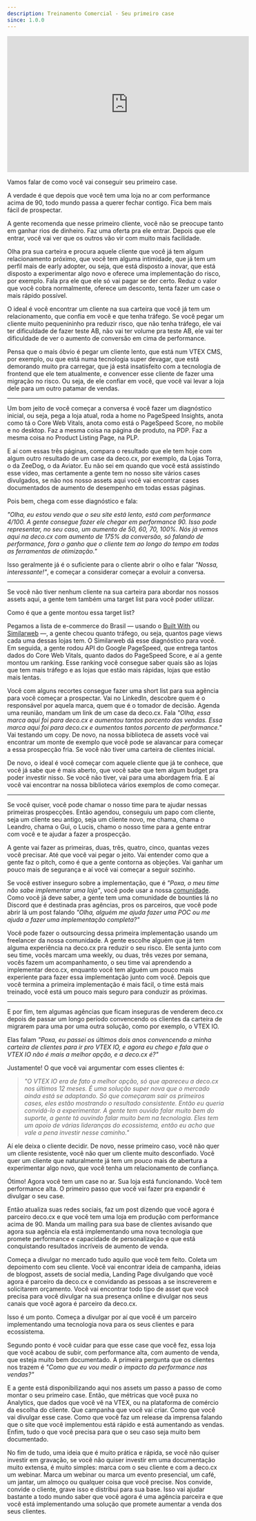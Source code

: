 ```yaml
---
description: Treinamento Comercial - Seu primeiro case
since: 1.0.0
---
```


<iframe width="560" height="315" src="https://www.youtube.com/embed/pX2W7JENUVQ?si=gUctVRykJepq57J1" title="YouTube video player" frameborder="0" allow="accelerometer; autoplay; clipboard-write; encrypted-media; gyroscope; picture-in-picture; web-share" allowfullscreen></iframe>

Vamos falar de como você vai conseguir seu primeiro case.

A verdade é que depois que você tem uma loja no ar com performance acima de 90, todo mundo passa a querer fechar contigo. Fica bem mais fácil de prospectar.

A gente recomenda que nesse primeiro cliente, você não se preocupe tanto em ganhar rios de dinheiro. Faz uma oferta pra ele entrar. Depois que ele entrar, você vai ver que os outros vão vir com muito mais facilidade.

Olha pra sua carteira e procura aquele cliente que você já tem algum relacionamento próximo, que você tem alguma intimidade, que já tem um perfil mais de early adopter, ou seja, que está disposto a inovar, que está disposto a experimentar algo novo e oferece uma implementação do risco, por exemplo. Fala pra ele que ele só vai pagar se der certo. Reduz o valor que você cobra normalmente, oferece um desconto, tenta fazer um case o mais rápido possível.

O ideal é você encontrar um cliente na sua carteira que você já tem um relacionamento, que confia em você e que tenha tráfego. Se você pegar um cliente muito pequenininho pra reduzir risco, que não tenha tráfego, ele vai ter dificuldade de fazer teste AB, não vai ter volume pra teste AB, ele vai ter dificuldade de ver o aumento de conversão em cima de performance.

Pensa que o mais óbvio é pegar um cliente lento, que está num VTEX CMS, por exemplo, ou que está numa tecnologia super devagar, que está demorando muito pra carregar, que já está insatisfeito com a tecnologia de frontend que ele tem atualmente, e convencer esse cliente de fazer uma migração no risco. Ou seja, de ele confiar em você, que você vai levar a loja dele para um outro patamar de vendas.

---

Um bom jeito de você começar a conversa é você fazer um diagnóstico inicial, ou seja, pega a loja atual, roda a home no PageSpeed Insights, anota como tá o Core Web Vitals, anota como está o PageSpeed Score, no mobile e no desktop. Faz a mesma coisa na página de produto, na PDP. Faz a mesma coisa no Product Listing Page, na PLP.

E aí com essas três páginas, compara o resultado que ele tem hoje com algum outro resultado de um case da deco.cx, por exemplo, da Lojas Torra, o da ZeeDog, o da Aviator. Eu não sei em quando que você está assistindo esse vídeo, mas certamente a gente tem no nosso site vários cases divulgados, se não nos nosso assets aqui você vai encontrar cases documentados de aumento de desempenho em todas essas páginas.

Pois bem, chega com esse diagnóstico e fala:

*"Olha, eu estou vendo que o seu site está lento, está com performance 4/100. A gente consegue fazer ele chegar em performance 90. Isso pode representar, no seu caso, um aumento de 50, 60, 70, 100%. Nós já vemos aqui na deco.cx com aumento de 175% da conversão, só falando de performance, fora o ganho que o cliente tem ao longo do tempo em todas as ferramentas de otimização."*

Isso geralmente já é o suficiente para o cliente abrir o olho e falar *"Nossa, interessante!"*, e começar a considerar começar a evoluir a conversa.

---

Se você não tiver nenhum cliente na sua carteira para abordar nos nossos assets aqui, a gente tem também uma target list para você poder utilizar.

Como é que a gente montou essa target list?

Pegamos a lista de e-commerce do Brasil — usando o [Built With](https://builtwith.com) ou [Similarweb](https://www.similarweb.com/) —, a gente checou quanto tráfego, ou seja, quantos page views cada uma dessas lojas tem. O Similarweb dá esse diagnóstico para você. Em seguida, a gente rodou API do Google PageSpeed, que entrega tantos dados do Core Web Vitals, quanto dados do PageSpeed Score, e aí a gente montou um ranking. Esse ranking você consegue saber quais são as lojas que tem mais tráfego e as lojas que estão mais rápidas, lojas que estão mais lentas.

Você com alguns recortes consegue fazer uma short list para sua agência para você começar a prospectar. Vai no LinkedIn, descobre quem é o responsável por aquela marca, quem que é o tomador de decisão. Agenda uma reunião, mandam um link de um case da deco.cx. Fala *"Olha, essa marca aqui foi para deco.cx e aumentou tantos porcento das vendas. Essa marca aqui foi para deco.cx e aumentos tantos porcento de performance."* Vai testando um copy. De novo, na nossa biblioteca de assets você vai encontrar um monte de exemplo que você pode se alavancar para começar a essa prospecção fria. Se você não tiver uma carteira de clientes inicial.

De novo, o ideal é você começar com aquele cliente que já te conhece, que você já sabe que é mais aberto, que você sabe que tem algum budget pra poder investir nisso. Se você não tiver, vai para uma abordagem fria. E aí você vai encontrar na nossa biblioteca vários exemplos de como começar.

---

Se você quiser, você pode chamar o nosso time para te ajudar nessas primeiras prospecções. Então agendou, conseguiu um papo com cliente, seja um cliente seu antigo, seja um cliente novo, me chama, chama o Leandro, chama o Gui, o Lucis, chamo o nosso time para a gente entrar com você e te ajudar a fazer a prospecção.

A gente vai fazer as primeiras, duas, três, quatro, cinco, quantas vezes você precisar. Até que você vai pegar o jeito. Vai entender como que a gente faz o pitch, como é que a gente contorna as objeções. Vai ganhar um pouco mais de segurança e aí você vai começar a seguir sozinho.

Se você estiver inseguro sobre a implementação, que é *"Poxa, o meu time não sabe implementar uma loja"*, você pode usar a nossa [comunidade](www.deco.cx/discord). Como você já deve saber, a gente tem uma comunidade de bounties lá no Discord que é destinada pras agências, pros os parceiros, que você pode abrir lá um post falando *"Olha, alguém me ajuda fazer uma POC ou me ajuda a fazer uma implementação completa?"*

Você pode fazer o outsourcing dessa primeira implementação usando um freelancer da nossa comunidade. A gente escolhe alguém que já tem alguma experiência na deco.cx pra reduzir o seu risco. Ele senta junto com seu time, vocês marcam uma weekly, ou duas, três vezes por semana, vocês fazem um acompanhamento, o seu time vai aprendendo a implementar deco.cx, enquanto você tem alguém um pouco mais experiente para fazer essa implementação junto com você. Depois que você termina a primeira implementação é mais fácil, o time está mais treinado, você está um pouco mais seguro para conduzir as próximas.

---

E por fim, tem algumas agências que ficam inseguras de venderem deco.cx depois de passar um longo período convencendo os clientes da carteira de migrarem para uma por uma outra solução, como por exemplo, o VTEX IO.

Elas falam *"Poxa, eu passei os últimos dois anos convencendo a minha carteira de clientes para ir pro VTEX IO, e agora eu chego e fala que o VTEX IO não é mais a melhor opção, e a deco.cx é?"*

Justamente! O que você vai argumentar com esses clientes é:

>*"O VTEX IO era de fato a melhor opção, só que apareceu a deco.cx nos últimos 12 meses. É uma solução super nova que o mercado ainda está se adaptando. Só que começaram sair os primeiros cases, eles estão mostrando o resultado consistente. Então eu queria convidá-lo a experimentar. A gente tem ouvido falar muito bem do suporte, a gente tá ouvindo falar muito bem na tecnologia. Eles tem um apoio de várias lideranças do ecossistema, então eu acho que vale a pena investir nesse caminho."*

Aí ele deixa o cliente decidir. De novo, nesse primeiro caso, você não quer um cliente resistente, você não quer um cliente muito desconfiado. Você quer um cliente que naturalmente já tem um pouco mais de abertura a experimentar algo novo, que você tenha um relacionamento de confiança.

Ótimo! Agora você tem um case no ar. Sua loja está funcionando. Você tem performance alta. O primeiro passo que você vai fazer pra expandir é divulgar o seu case.

Então atualiza suas redes sociais, faz um post dizendo que você agora é parceiro deco.cx e que você tem uma loja em produção com performance acima de 90. Manda um mailing para sua base de clientes avisando que agora sua agência ela está implementando uma nova tecnologia que promete performance e capacidade de personalização e que está conquistando resultados incríveis de aumento de venda.

Começa a divulgar no mercado tudo aquilo que você tem feito. Coleta um depoimento com seu cliente. Você vai encontrar ideia de campanha, ideias de blogpost, assets de social media, Landing Page divulgando que você agora é parceiro da deco.cx e convidando as pessoas a se inscreverem e solicitarem orçamento. Você vai encontrar todo tipo de asset que você precisa para você divulgar na sua presença online e divulgar nos seus canais que você agora é parceiro da deco.cx.

Isso é um ponto. Começa a divulgar por aí que você é um parceiro implementando uma tecnologia nova para os seus clientes e para ecossistema.

Segundo ponto é você cuidar para que esse case que você fez, essa loja que você acabou de subir, com performance alta, com aumento de venda, que esteja muito bem documentado. A primeira pergunta que os clientes nos trazem é *"Como que eu vou medir o impacto da performance nas vendas?"*

E a gente está disponibilizando aqui nos assets um passo a passo de como montar o seu primeiro case. Então, que métricas que você puxa no Analytics, que dados que você vê na VTEX, ou na plataforma de comércio da escolha do cliente. Que campanha que você vai criar. Como que você vai divulgar esse case. Como que você faz um release da imprensa falando que o site que você implementou está rápido e está aumentando as vendas. Enfim, tudo o que você precisa para que o seu caso seja muito bem documentado.

No fim de tudo, uma ideia que é muito prática e rápida, se você não quiser investir em gravação, se você não quiser investir em uma documentação muito extensa, é muito simples: marca com o seu cliente e com a deco.cx um webinar. Marca um webinar ou marca um evento presencial, um café, um jantar, um almoço ou qualquer coisa que você precise. Nos convide, convide o cliente, grave isso e distribui para sua base. Isso vai ajudar bastante a todo mundo saber que você agora é uma agência parceira e que você está implementando uma solução que promete aumentar a venda dos seus clientes.
